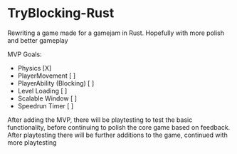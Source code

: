 # TryBlocking-Rust

Rewriting a game made for a gamejam in Rust.
Hopefully with more polish and better gameplay

MVP Goals:

- Physics [X]
- PlayerMovement [ ]
- PlayerAbility (Blocking) [ ]
- Level Loading [ ]
- Scalable Window [ ]
- Speedrun Timer [ ]

After adding the MVP, there will be playtesting to test the basic
functionality, before continuing to polish the core game based on feedback.
After playtesting there will be further additions to the game, continued with more playtesting
